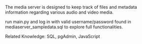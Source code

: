 The media server is designed to keep track of files and metadata information regarding
various audio and video media.

run main.py and log in with valid username/password found in mediaserver_sampledata.sql to explore full functionalities.

Related Knowledge: SQL, pgAdmin, JavaScript
